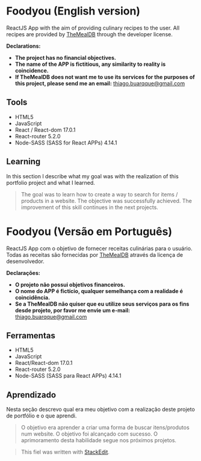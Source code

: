 

# Foodyou (English version)

ReactJS App with the aim of providing culinary recipes to the user. All recipes are provided by [TheMealDB](https://www.themealdb.com/api.php) through the developer license.

**Declarations:** 
 - **The project has no financial objectives.** 
 -  **The name of the APP is fictitious, any similarity to reality is coincidence.** 
 -  **If TheMealDB does not want me to use its services for the purposes of this project, please send me an email:**  thiago.buarqque@gmail.com

## Tools

 - HTML5
 - JavaScript
 - React / React-dom 17.0.1
 - React-router 5.2.0
 - Node-SASS (SASS for React APPs) 4.14.1

## Learning

In this section I describe what my goal was with the realization of this portfolio project and what I learned.

> The goal was to learn how to create a way to search for items / products in a website. The objective was successfully achieved. The improvement of this skill continues in the next projects.

# Foodyou (Versão em Português)
ReactJS App com o objetivo de fornecer receitas culinárias para o usuário. Todas as receitas são fornecidas por [TheMealDB](https://www.themealdb.com/api.php) através da licença de desenvolvedor. 

**Declarações:**
 - **O projeto não possui objetivos financeiros.**
 - **O nome do APP é fictício, qualquer semelhança com a realidade é coincidência.**
 - **Se a TheMealDB não quiser que eu utilize seus serviços para os fins desde projeto, por favor me envie um e-mail:** thiago.buarqque@gmail.com

## Ferramentas

 - HTML5
 - JavaScript
 - React/React-dom 17.0.1
 - React-router 5.2.0
 - Node-SASS (SASS para React APPs) 4.14.1

## Aprendizado

Nesta seção descrevo qual era meu objetivo com a realização deste projeto de portfólio e o que aprendi.

> O objetivo era aprender a criar uma forma de buscar itens/produtos num
> website. O objetivo foi alcançado com sucesso. O aprimoramento desta habilidade segue nos próximos projetos.

> This fiel was written with [StackEdit](https://stackedit.io/).


